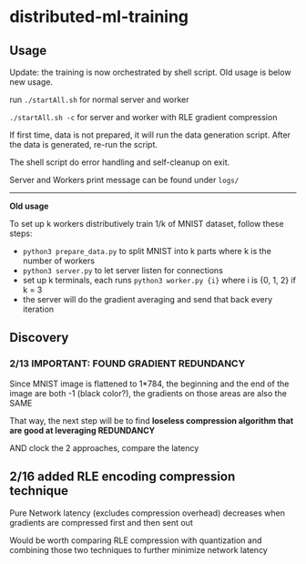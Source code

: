 # distributed-ml-training

## Usage

Update: the training is now orchestrated by shell script. Old usage is below new usage.

run `./startAll.sh` for normal server and worker

`./startAll.sh -c` for server and worker with RLE gradient compression

If first time, data is not prepared, it will run the data generation script. After the data is generated, re-run the script.

The shell script do error handling and self-cleanup on exit.

Server and Workers print message can be found under `logs/`

---

**Old usage**

To set up k workers distributively train 1/k of MNIST dataset, follow these steps:

- `python3 prepare_data.py` to split MNIST into k parts where k is the number of workers
- `python3 server.py` to let server listen for connections
- set up k terminals, each runs `python3 worker.py {i}` where i is {0, 1, 2} if k = 3
- the server will do the gradient averaging and send that back every iteration

## Discovery

### 2/13 IMPORTANT: FOUND GRADIENT REDUNDANCY

Since MNIST image is flattened to 1*784, the beginning and the end of the image are both -1 (black color?), the gradients on those areas are also the SAME

That way, the next step will be to find **loseless compression algorithm that are good at leveraging REDUNDANCY**

AND clock the 2 approaches, compare the latency

## 2/16 added RLE encoding compression technique

Pure Network latency (excludes compression overhead) decreases when gradients are compressed first and then sent out

Would be worth comparing RLE compression with quantization and combining those two techniques to further minimize network latency
